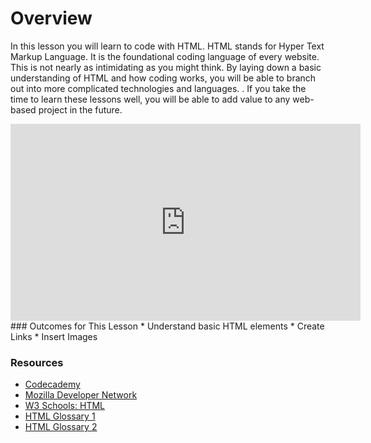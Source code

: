 Overview
===
In this lesson you will learn to code with HTML. HTML stands for Hyper Text Markup Language. It is the foundational coding language of every website. This is not nearly as intimidating as you might think. By laying down a basic understanding of HTML and how coding works, you will be able to branch out into more complicated technologies and languages. . If you take the time to learn these lessons well, you will be able to add value to any web-based project in the future.
<iframe width="560" height="315" src="https://www.youtube.com/embed/AkFi90lZmXA" frameborder="0" allowfullscreen></iframe>
###  Outcomes for This Lesson
  * Understand basic HTML elements
  * Create Links
  * Insert Images
  
### Resources
  * [Codecademy][1]
  * [Mozilla Developer Network][2]
  * [W3 Schools: HTML][3]
  * [HTML Glossary 1][4]
  * [HTML Glossary 2][5]

   [1]: http://www.codecademy.com/tracks/web
   [2]: https://developer.mozilla.org/en-US/ (Mozilla Developer Network)
   [3]: http://www.w3schools.com/html/
   [4]: http://www.codecademy.com/glossary/html
   [5]: http://www.w3schools.com/tags/
